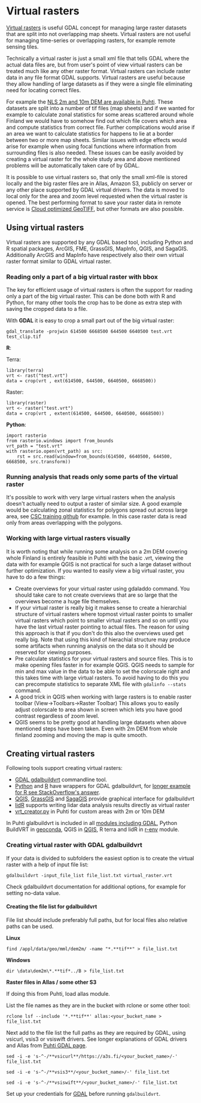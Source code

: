# Virtual rasters

[Virtual rasters](https://gdal.org/drivers/raster/vrt.html) is useful GDAL concept for managing large raster datasets that are split into not overlapping map sheets. Virtual rasters are not useful for managing time-series or overlapping rasters, for example remote sensing tiles. 

Technically a virtual raster is just a small xml file that tells GDAL where the actual data files are, but from user's point of view virtual rasters can be treated much like any other raster format. Virtual rasters can include raster data in any file format GDAL supports. Virtual rasters are useful because they allow handling of large datasets as if they were a single file eliminating need for locating correct files.

For example the [NLS 2m and 10m DEM are available in Puhti](../../data/datasets/spatial-data-in-csc-computing-env.md). These datasets are split into a number of tif files (map sheets) and if we wanted for example to calculate zonal statistics for some areas scattered around whole Finland we would have to somehow find out which file covers which area and compute statistics from correct file. Further complications would arise if an area we want to calculate statistics for happens to lie at a border between two or more map sheets. Similar issues with edge effects would arise for example when using focal functions where information from surrounding files is also needed. These issues can be easily avoided by creating a virtual raster for the whole study area and above mentioned problems will be automatically taken care of by GDAL.

It is possible to use virtual rasters so, that only the small xml-file is stored locally and the big raster files are in Allas, Amazon S3, publicly on server or any other place supported by GDAL virtual drivers. The data is moved to local only for the area and zoom level requested when the virtual raster is opened. The best performing format to save your raster data in remote service is [Cloud optimized GeoTIFF](https://www.cogeo.org/), but other formats are also possible.

## Using virtual rasters
Virtual rasters are supported by any GDAL based tool, including Python and R spatial packages, ArcGIS, FME, GrassGIS, MapInfo, QGIS, and SagaGIS. Additionally ArcGIS and MapInfo have respectively also their own virtual raster format similar to GDAL virtual raster.

### Reading only a part of a big virtual raster with  bbox

The key for efficient usage of virtual rasters is often the support for reading only a part of the big virtual raster. This can be done both with R and Python, for many other tools the crop has to be done as extra step with saving the cropped data to a file.

With **GDAL** it is easy to crop a small part out of the big virtual raster:

`gdal_translate -projwin 614500 6668500 644500 6640500 test.vrt test_clip.tif`

**R**:

Terra:
```
library(terra)  
vrt <- rast("test.vrt")  
data = crop(vrt , ext(614500, 644500, 6640500, 6668500))
```

Raster:
```
library(raster)  
vrt <- raster("test.vrt")  
data = crop(vrt , extent(614500, 644500, 6640500, 6668500))
```

**Python**:

```
import rasterio
from rasterio.windows import from_bounds
vrt_path = "test.vrt"
with rasterio.open(vrt_path) as src:
    rst = src.read(window=from_bounds(614500, 6640500, 644500, 6668500, src.transform))
```


### Running analysis that reads only some parts of the virtual raster

It's possible to work with very large virtual rasters when the analysis doesn't actually need to output a raster of similar size. A good example would be calculating zonal statistics for polygons spread out across large area, see [CSC training github](https://github.com/csc-training/geocomputing/tree/master/python/zonal_stats) for example. In this case raster data is read only from areas overlapping with the polygons.

### Working with large virtual rasters visually

It is worth noting that while running some analysis on a 2m DEM covering whole Finland is entirely feasible in Puhti with the basic .vrt, viewing the data with for example QGIS is not practical for such a large dataset without further optimization. If you wanted to easily view a big virtual raster, you have to do a few things:

*   Create overviews for your virtual raster using gdaladdo command. You should take care to not create overviews that are so large that the overviews become a huge file themselves.
*   If your virtual raster is really big it makes sense to create a hierarchial structure of virtual rasters where topmost virtual raster points to smaller virtual rasters which point to smaller virtual rasters and so on until you have the last virtual raster pointing to actual files. The reason for using this approach is that if you don't do this also the overviews used get really big. Note that using this kind of hierachial structure may produce some artifacts when running analysis on the data so it should be reserved for viewing purposes.
*   Pre calculate statistics for your virtual rasters and source files. This is to make opening files faster in for example QGIS. QGIS needs to sample for min and max value in the data to be able to set the colorscale right and this takes time with large virtual rasters. To avoid having to do this you can precompute statistics to separate XML file with `gdalinfo --stats` command.
*   A good trick in QGIS when working with large rasters is to enable raster toolbar (View->Toolbars->Raster Toolbar) This allows you to easily adjust colorscale to area shown in screen which lets you have good contrast regardless of zoom level.
*   QGIS seems to be pretty good at handling large datasets when above mentioned steps have been taken. Even with 2m DEM from whole finland zooming and moving the map is quite smooth.

## Creating virtual rasters

Following tools support creating virtual rasters:

*   [GDAL gdalbuildvrt](https://gdal.org/programs/gdalbuildvrt.html) commandline tool.
*   [Python](https://gdal.org/python/osgeo.gdal-module.html#BuildVRT) and [R](https://rdrr.io/cran/terra/man/vrt.html) have wrappers for GDAL gdalbuildvrt, for [longer example for R see StackOverflow's answer](https://stackoverflow.com/questions/68332846/improving-computational-speed-of-zonal-statistics-on-150gb-of-raster-tiles-in-r).
*   [QGIS,](https://docs.qgis.org/3.../docs/user_manual/processing_algs/gdal/rastermiscellaneous.html?highlight=virtual#build-virtual-raster) [GrassGIS](https://grass.osgeo.org/grass79/manuals/r.buildvrt.html) and [SagaGIS](http://www.saga-gis.org/saga_tool_doc/7.5.0/io_gdal_12.html) provide graphical interface for gdalbuildvrt
*   [lidR](https://cran.r-project.org/web/packages/lidR/index.html) supports writing lidar data analysis results directly as virtual raster
* [vrt_creator.py](../../data/datasets/spatial-data-in-csc-computing-env.md) in Puhti for custom areas with 2m or 10m DEM

In Puhti glalbuildvrt is included in all [modules including GDAL](../../apps/gdal.md), Python BuildVRT in [geoconda](../../apps/geoconda.md), QGIS in [QGIS](../../apps/qgis.md), R terra and lidR in [r-env](../../apps/r-env.md) module.

### Creating virtual raster with GDAL gdalbuildvrt

If your data is divided to subfolders the easiest option is to create the virtual raster with a help of input file list:

`gdalbuildvrt -input_file_list file_list.txt virtual_raster.vrt`

Check gdalbuildvrt documentation for additional options, for example for setting no-data value.


#### Creating the file list for gdalbuildvrt

File list should include preferably full paths, but for local files also relative paths can be used.

**Linux** 

`find /appl/data/geo/mml/dem2m/ -name "*.**tif**" > file_list.txt`

**Windows**

`dir \data\dem2m\*.**tif*../B > file_list.txt`

**Raster files in Allas / some other S3**

If doing this from Puhti, load allas module. 

List the file names as they are in the bucket with rclone or some other tool:

`rclone lsf --include '*.**tif**' allas:<your_bucket_name > file_list.txt`

Next add to the file list the full paths as they are required by GDAL, using vsicurl, vsis3 or vsiswift drivers. See longer explanations of GDAL drivers and Allas from [Puhti GDAL page](../../apps/gdal.md).

`sed -i -e 's-^-/**vsicurl**/https://a3s.fi/<your_bucket_name>/-' file_list.txt`

`sed -i -e 's-^-/**vsis3**/<your_bucket_name>/-' file_list.txt`

`sed -i -e 's-^-/**vsiswift**/<your_bucket_name>/-' file_list.txt`

Set up your credentials for [GDAL](../../apps/gdal.md) before running `gdalbuildvrt`.










